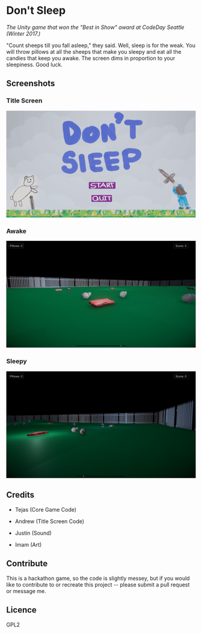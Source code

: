 # Don't Sleep

_The Unity game that won the "Best in Show" award at CodeDay Seattle (Winter 2017.)_

"Count sheeps till you fall asleep," they said. Well, sleep is for the weak. You will throw pillows at all the sheeps that make you sleepy and eat all the candies that keep you awake. The screen dims in proportion to your sleepiness. Good luck.

## Screenshots

### Title Screen
![title_screen.png](docs/title_screen.png?raw=true)

### Awake 
![awake.png](docs/awake.png?raw=true)

### Sleepy
![sleepy.png](docs/sleepy.png?raw=true)

## Credits
- Tejas (Core Game Code)

- Andrew (Title Screen Code)

- Justin (Sound)

- Imam (Art)

## Contribute
This is a hackathon game, so the code is slightly messey, but if you would like to contribute to or recreate this project -- please submit a pull request or message me.

## Licence
GPL2

